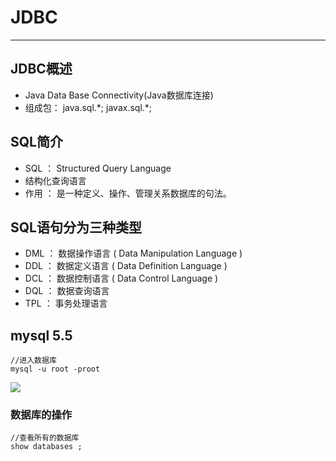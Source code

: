# JDBC  
<hr>  
  
## JDBC概述  
* Java Data Base Connectivity(Java数据库连接)  
* 组成包： java.sql.\*; javax.sql.*;
  
## SQL简介
* SQL ： Structured Query Language
* 结构化查询语言
* 作用 ： 是一种定义、操作、管理关系数据库的句法。   

## SQL语句分为三种类型
* DML ： 数据操作语言 ( Data Manipulation Language )
* DDL ： 数据定义语言 ( Data Definition Language )
* DCL ： 数据控制语言 ( Data Control Language )
* DQL ： 数据查询语言
* TPL ： 事务处理语言
  
## mysql 5.5
	//进入数据库
	mysql -u root -proot  
![](https://i.imgur.com/H0oxPZv.png)
### 数据库的操作

	//查看所有的数据库
	show databases ;  
